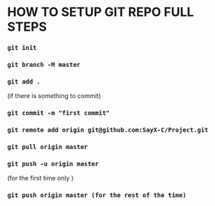 # HOW TO SETUP GIT REPO FULL STEPS

### `git init`

### `git branch -M master`

### `git add .`

(if there is something to commit)

### `git commit -m "first commit"`

### `git remote add origin git@github.com:SayX-C/Project.git`

### `git pull origin master`

### `git push -u origin master`

(for the first time only )

### `git push origin master (for the rest of the time)`
